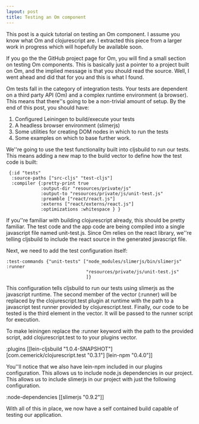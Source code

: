 ```yaml
---
layout: post
title: Testing an Om component
---
```


This post is a quick tutorial on testing an Om component.  I assume you know
what Om and clojurescript are.  I extracted this piece from a larger work in
progress which will hopefully be available soon.

If you go the the GitHub project page for Om, you will find a small section on
testing Om components.  This is basically just a pointer to a project built on
Om, and the implied message is that you should read the source.  Well, I went
ahead and did that for you and this is what I found.

Om tests fall in the category of integration tests.  Your tests are dependent
on a third party API (Om) and a complex runtime environment (a browser).  This
means that there''s going to be a non-trivial amount of setup.  By the end of
this post, you should have:

1. Configured Leiningen to build/execute your tests
2. A headless browser environment (slimerjs)
3. Some utilities for creating DOM nodes in which to run the tests
4. Some examples on which to base further work.

We''re going to use the test functionality built into cljsbuild to run our
tests.  This means adding a new map to the build vector to define how the test
code is built:

     {:id "tests"
      :source-paths ["src-cljs" "test-cljs"]
      :compiler {:pretty-print true
                 :output-dir "resources/private/js"
                 :output-to "resources/private/js/unit-test.js"
                 :preamble ["react/react.js"]
                 :externs ["react/externs/react.js"]
                 :optimizations :whitespace } }

If you''re familiar with building clojurescript already, this should be pretty
familiar.  The test code and the app code are being compiled into a single
javascript file named unit-test.js.  Since Om relies on the react library,
we''re telling cljsbuild to include the react source in the generated
javascript file.

Next, we need to add the test configuration itself:

    :test-commands {"unit-tests" ["node_modules/slimerjs/bin/slimerjs" :runner
                                  "resources/private/js/unit-test.js"
                                  ]}

This configuration tells cljsbuild to run our tests using slimerjs as the
javascript runtime.  The second member of the vector (:runner) will be replaced
by the clojurescript.test plugin at runtime with the path to a javascript test
runner provided by clojurescript.test.  Finally, our code to be tested is the
third element in the vector.  It will be passed to the runner script for
execution.

To make leiningen replace the :runner keyword with the path to the provided
script, add clojurescript.test to to your plugins vector.

  :plugins [[lein-cljsbuild "1.0.4-SNAPSHOT"]
            [com.cemerick/clojurescript.test "0.3.1"]
            [lein-npm "0.4.0"]]

You''ll notice that we also have lein-npm included in our plugins
configuration.  This allows us to include node.js dependencies in our project.
This allows us to include slimerjs in our project with just the following
configuration.

  :node-dependencies [[slimerjs "0.9.2"]]

With all of this in place, we now have a self contained build capable of
testing our application.
